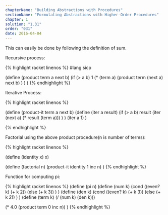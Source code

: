 ```yaml
---
chapterName: "Building Abstractions with Procedures"
sectionName: "Formulating Abstractions with Higher-Order Procedures"
chapter: 1
solution: "1.31"
order: "031"
date: 2016-04-04
---
```


This can easily be done by following the definition of sum.

Recursive process:

{% highlight racket linenos %}
#lang sicp

(define (product term a next b)
  (if
     (> a b)
     1
     (*
        (term a)
        (product term (next a) next b)
     )
  )
)
{% endhighlight %}

Iterative Process:

{% highlight racket linenos %}

(define (product-it term a next b)
  (define (iter a result)
    (if (> a b) result
        (iter (next a) (* result (term a)))
     )
  )
  (iter a 1)
)

{% endhighlight %}

Factorial using the above product procedure(n is number of terms):

{% highlight racket linenos %}

(define (identity x) x)

(define (factorial n)
  (product-it identity 1 inc n)
)
{% endhighlight %}

Function for computing pi:

{% highlight racket linenos %}
(define (pi n)
  (define (num k)
    (cond 
          ((even? k) (+ k 2))
          (else (+ k 3))
    )
  )
  (define (den k)
    (cond 
          ((even? k) (+ k 3))
          (else (+ k 2))
    )
  )
  (define (term k) (/ (num k) (den k)))

  (* 4.0 (product term 0 inc n))
)
{% endhighlight %}

